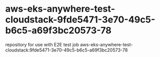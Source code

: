 # aws-eks-anywhere-test-cloudstack-9fde5471-3e70-49c5-b6c5-a69f3bc20573-78
repository for use with E2E test job aws-eks-anywhere-test-cloudstack:9fde5471-3e70-49c5-b6c5-a69f3bc20573-78
